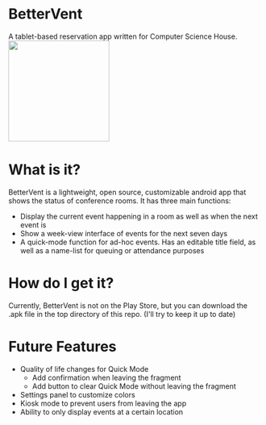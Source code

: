 # BetterVent
A tablet-based reservation app written for Computer Science House.
<br>
<img src="https://github.com/WillNilges/BetterVent/blob/master/app/src/main/images/bettervent%20logo.png" width="200" height="200">

# What is it?
BetterVent is a lightweight, open source, customizable android app that shows the status of conference rooms.
It has three main functions:
- Display the current event happening in a room as well as when the next event is
- Show a week-view interface of events for the next seven days
- A quick-mode function for ad-hoc events. Has an editable title field, as well as a name-list for queuing or attendance purposes

# How do I get it?
Currently, BetterVent is not on the Play Store, but you can download the .apk file in the top directory of this repo.
(I'll try to keep it up to date)

# Future Features
- Quality of life changes for Quick Mode
  - Add confirmation when leaving the fragment
  - Add button to clear Quick Mode without leaving the fragment
- Settings panel to customize colors
- Kiosk mode to prevent users from leaving the app
- Ability to only display events at a certain location
